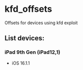 # kfd_offsets
Offsets for devices using kfd exploit

## List devices:
### iPad 9th Gen (iPad12,1)
- iOS 16.1.1
